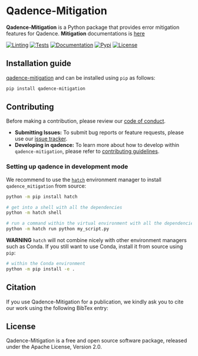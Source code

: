# Qadence-Mitigation

**Qadence-Mitigation** is a Python package that provides error mitigation features for Qadence. **Mitigation** documentations is [here](https://pasqal-io.github.io/qadence-mitigation/latest/)

[![Linting](https://github.com/pasqal-io/qadence-mitigation/actions/workflows/lint.yml/badge.svg)](https://github.com/pasqal-io/qadence-mitigation/actions/workflows/lint.yml)
[![Tests](https://github.com/pasqal-io/qadence-mitigation/actions/workflows/test.yml/badge.svg)](https://github.com/pasqal-io/qadence-mitigation/actions/workflows/test.yml)
[![Documentation](https://github.com/pasqal-io/qadence-mitigation/actions/workflows/build_docs.yml/badge.svg)](https://pasqal-io.github.io/qadence-mitigation/latest)
[![Pypi](https://badge.fury.io/py/qadence-mitigation.svg)](https://pypi.org/project/qadence-mitigation/)
[![License](https://img.shields.io/badge/License-Apache_2.0-blue.svg)](https://opensource.org/licenses/Apache-2.0)


## Installation guide

[qadence-mitigation](https://pypi.org/project/qadence-mitigation/) and can be installed using `pip` as follows:

```bash
pip install qadence-mitigation
```

## Contributing

Before making a contribution, please review our [code of conduct](docs/CODE_OF_CONDUCT.md).

- **Submitting Issues:** To submit bug reports or feature requests, please use our [issue tracker](https://github.com/pasqal-io/qadence-mitigation/issues).
- **Developing in qadence:** To learn more about how to develop within `qadence-mitigation`, please refer to [contributing guidelines](docs/CONTRIBUTING.md).

### Setting up qadence in development mode

We recommend to use the [`hatch`](https://hatch.pypa.io/latest/) environment manager to install `qadence_mitigation` from source:

```bash
python -m pip install hatch

# get into a shell with all the dependencies
python -m hatch shell

# run a command within the virtual environment with all the dependencies
python -m hatch run python my_script.py
```

**WARNING**
`hatch` will not combine nicely with other environment managers such as Conda. If you still want to use Conda,
install it from source using `pip`:

```bash
# within the Conda environment
python -m pip install -e .
```

## Citation

If you use Qadence-Mitigation for a publication, we kindly ask you to cite our work using the following BibTex entry:

<!-- ```latex
@misc{qadence-protocols2024pasqal,
  url = {https://github.com/pasqal-io/qadence-protocols},
  title = {Qadence Protocols: {A}n {E}xperiment runner for Qadence.},
  year = {2023}
}
``` -->

## License
Qadence-Mitigation is a free and open source software package, released under the Apache License, Version 2.0.
